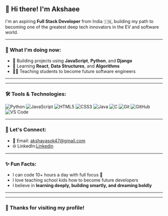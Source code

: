 ## 👋 Hi there! I'm Akshaee

I'm an aspiring **Full Stack Developer** from India 🇮🇳, building my path to becoming one of the greatest deep tech innovators in the EV and software world.

---

### 🚀 What I'm doing now:
- 🔧 Building projects using **JavaScript**, **Python**, and **Django**
- 🌱 Learning **React**, **Data Structures**, and **Algorithms**
- 🧑‍🏫 Teaching students to become future software engineers

---

---


### 🛠️ Tools & Technologies:
![Python](https://img.shields.io/badge/-Python-333?style=flat&logo=python)
![JavaScript](https://img.shields.io/badge/-JavaScript-333?style=flat&logo=javascript)
![HTML5](https://img.shields.io/badge/-HTML5-333?style=flat&logo=html5)
![CSS3](https://img.shields.io/badge/-CSS3-333?style=flat&logo=css3)
![Java](https://img.shields.io/badge/-Java-333?style=flat&logo=java)
![C](https://img.shields.io/badge/-C-333?style=flat&logo=c)
![Git](https://img.shields.io/badge/-Git-333?style=flat&logo=git)
![GitHub](https://img.shields.io/badge/-GitHub-333?style=flat&logo=github)
![VS Code](https://img.shields.io/badge/-VSCode-333?style=flat&logo=visualstudiocode)


---

### 💬 Let's Connect:
- 📧 Email: akshayasok47@gmail.com
- 🌐 LinkedIn:[Linkedin](https://www.linkedin.com/in/akshaee)

---

### ✨ Fun Facts:
- I can code 10+ hours a day with full focus 🎯
- I love teaching school kids how to become future developers
- I believe in **learning deeply, building smartly, and dreaming boldly**

---
---

### 🙏 Thanks for visiting my profile!
